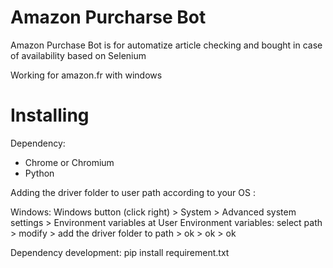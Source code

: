 # Amazon Purcharse Bot
Amazon Purchase Bot is for automatize article checking and bought in case of availability based on Selenium

Working for amazon.fr with windows

# Installing
Dependency:
- Chrome or Chromium
- Python

Adding the driver folder to user path according to your OS :

Windows: Windows button (click right) > System > Advanced system settings > Environment variables
at User Environment variables: select path > modify > add the driver folder to path > ok > ok > ok

Dependency development: 
pip install requirement.txt
